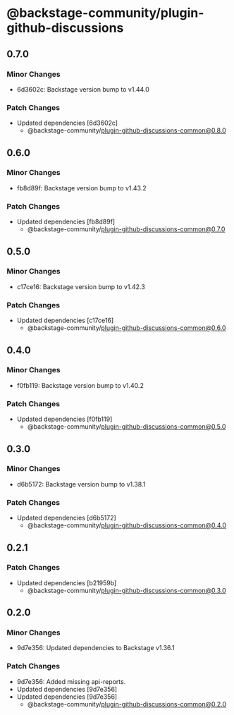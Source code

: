 # @backstage-community/plugin-github-discussions

## 0.7.0

### Minor Changes

- 6d3602c: Backstage version bump to v1.44.0

### Patch Changes

- Updated dependencies [6d3602c]
  - @backstage-community/plugin-github-discussions-common@0.8.0

## 0.6.0

### Minor Changes

- fb8d89f: Backstage version bump to v1.43.2

### Patch Changes

- Updated dependencies [fb8d89f]
  - @backstage-community/plugin-github-discussions-common@0.7.0

## 0.5.0

### Minor Changes

- c17ce16: Backstage version bump to v1.42.3

### Patch Changes

- Updated dependencies [c17ce16]
  - @backstage-community/plugin-github-discussions-common@0.6.0

## 0.4.0

### Minor Changes

- f0fb119: Backstage version bump to v1.40.2

### Patch Changes

- Updated dependencies [f0fb119]
  - @backstage-community/plugin-github-discussions-common@0.5.0

## 0.3.0

### Minor Changes

- d6b5172: Backstage version bump to v1.38.1

### Patch Changes

- Updated dependencies [d6b5172]
  - @backstage-community/plugin-github-discussions-common@0.4.0

## 0.2.1

### Patch Changes

- Updated dependencies [b21959b]
  - @backstage-community/plugin-github-discussions-common@0.3.0

## 0.2.0

### Minor Changes

- 9d7e356: Updated dependencies to Backstage v1.36.1

### Patch Changes

- 9d7e356: Added missing api-reports.
- Updated dependencies [9d7e356]
- Updated dependencies [9d7e356]
  - @backstage-community/plugin-github-discussions-common@0.2.0
